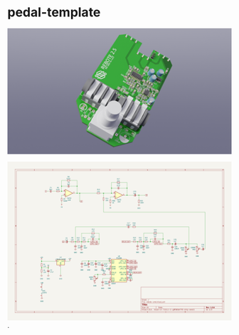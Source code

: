 # pedal-template
![image info](./outputs/rebote-smd-3D_blender_top.png)

![image schematic](outputs/rebote-smd-schematic_1.0.6.svg).
